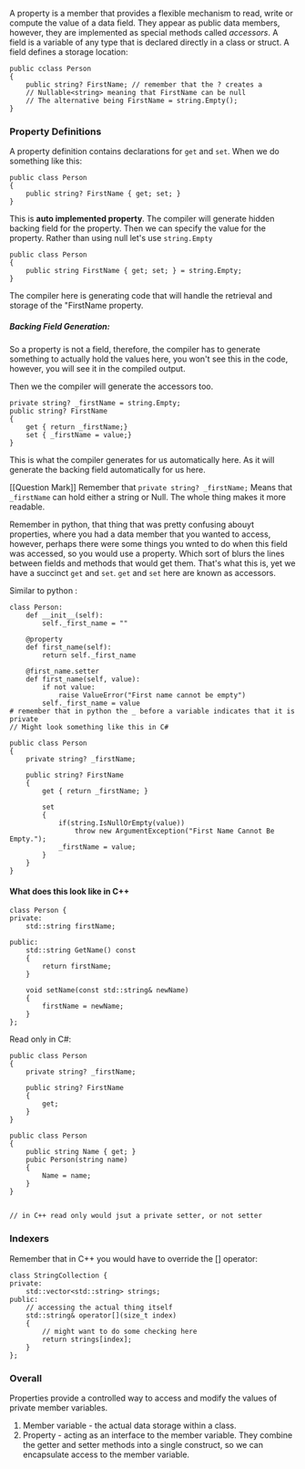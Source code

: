 A property is a member that provides a flexible mechanism to read, write or compute the value of a data field. 
They appear as public data members, however, they are implemented as special methods called *accessors*. 
A field is a variable of any type that is declared directly in a class or struct. 
A field defines a storage location: 

```
public cclass Person
{ 
	public string? FirstName; // remember that the ? creates a 
	// Nullable<string> meaning that FirstName can be null
	// The alternative being FirstName = string.Empty();
}
```

### Property Definitions
A property definition contains declarations for `get` and `set`. 
When we do something like this: 
```
public class Person 
{ 
	public string? FirstName { get; set; }
}
```

This is **auto implemented property**. 
The compiler will generate hidden backing field for the property. 
Then we can specify the value for the property. 
Rather than using null let's use `string.Empty`
```
public class Person
{ 
	public string FirstName { get; set; } = string.Empty;
}
```

The compiler here is generating code that will handle the retrieval and storage of the "FirstName property. 

##### Backing Field Generation: 
So a property is not a field, therefore, the compiler has to generate something to actually hold the values here, you won't see this in the code, however, you will see it in the compiled output. 

Then we the compiler will generate the accessors too. 

```
private string? _firstName = string.Empty;
public string? FirstName 
{
	get { return _firstName;}
	set { _firstName = value;}
}
```

This is what the compiler generates for us automatically here. 
As it will generate the backing field automatically for us here. 

[[Question Mark]]
Remember that `private string? _firstName;`
Means that `_firstName` can hold either a string or Null. 
The whole thing makes it more readable. 


Remember in python, that thing that was pretty confusing abouyt properties, where you had a data member that you wanted to access, however, perhaps there were some things you wnted to do when this field was accessed, so you would use a property. 
Which sort of blurs the lines between fields and methods that would get them. 
That's what this is, yet we have a succinct `get` and `set`. 
`get` and `set` here are known as accessors. 


Similar to python : 
```
class Person: 
	def __init__(self): 
		self._first_name = ""

	@property
	def first_name(self): 
		return self._first_name

	@first_name.setter
	def first_name(self, value): 
		if not value:
			raise ValueError("First name cannot be empty")
		self._first_name = value
# remember that in python the _ before a variable indicates that it is private
// Might look something like this in C# 

public class Person 
{ 
	private string? _firstName;

	public string? FirstName
	{ 
		get { return _firstName; }
	
		set 
		{ 
			if(string.IsNullOrEmpty(value))
				throw new ArgumentException("First Name Cannot Be Empty.");
			_firstName = value;
		}
	}
}
```

#### What does this look like in C++ 
```
class Person { 
private: 
	std::string firstName;
	
public: 
	std::string GetName() const 
	{ 
		return firstName;
	}

	void setName(const std::string& newName)
	{ 
		firstName = newName;
	}
};
```

Read only in C#: 

```
public class Person 
{ 
	private string? _firstName;
	
	public string? FirstName 
	{
		get;
	} 
}

public class Person
{ 
	public string Name { get; }
	pubic Person(string name)
	{ 
		Name = name;
	}
}


// in C++ read only would jsut a private setter, or not setter 
```


### Indexers
Remember that in C++ you would have to override the [] operator: 
```
class StringCollection { 
private: 
	std::vector<std::string> strings;
public: 
	// accessing the actual thing itself
	std::string& operator[](size_t index)
	{ 
		// might want to do some checking here
		return strings[index];
	}
};
```


### Overall 
Properties provide a controlled way to access and modify the values of private member variables. 
1. Member variable - the actual data storage within a class. 
2. Property - acting as an interface to the member variable. They combine the getter and setter methods into a single construct, so we can encapsulate access to the member variable. 

